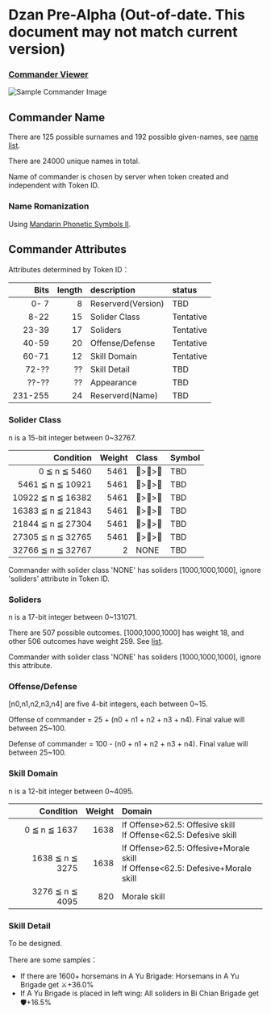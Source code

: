 # Dzan Pre-Alpha **(Out-of-date. This document may not match current version)**

### [Commander Viewer](https://ayukawayen.github.io/Dzan/commander.html) ###

![Sample Commander Image](https://images.plurk.com/1vTC0zBuHjRJlqfwdFWSH7.png)

## Commander Name ##

There are 125 possible surnames and 192 possible given-names, see [name list](https://github.com/Ayukawayen/Dzan/blob/Pre-Alpha/%E5%A7%93%E5%90%8D%E5%80%99%E9%81%B8%E7%94%A8%E5%AD%97%E6%B8%85%E5%96%AE.md).

There are 24000 unique names in total.

Name of commander is chosen by server when token created and independent with Token ID.

### Name Romanization ###

Using [Mandarin Phonetic Symbols II](https://en.wikipedia.org/wiki/Mandarin_Phonetic_Symbols_II).


## Commander Attributes ##

Attributes determined by Token ID：

| Bits  | length | description  | status |
| ----: | ---: | :----- | :--- |
|  0- 7 |  8 | Reserverd(Version) | TBD |
|  8-22 | 15 | Solider Class | Tentative |
| 23-39 | 17 | Soliders | Tentative |
| 40-59 | 20 | Offense/Defense | Tentative |
| 60-71 | 12 | Skill Domain | Tentative |
| 72-?? | ?? | Skill Detail | TBD |
| ??-?? | ?? | Appearance | TBD |
| 231-255 | 24 | Reserverd(Name) | TBD |

### Solider Class ###

n is a 15-bit integer between 0~32767.

| Condition           | Weight | Class | Symbol |
| ------------------: | ---: | :---- | :--- |
|     0 ≦ n ≦  5460 | 5461 | 🐴>🔱>🏹 | TBD |
|  5461 ≦ n ≦ 10921 | 5461 | 🐴>🏹>🔱 | TBD |
| 10922 ≦ n ≦ 16382 | 5461 | 🔱>🏹>🐴 | TBD |
| 16383 ≦ n ≦ 21843 | 5461 | 🔱>🐴>🏹 | TBD |
| 21844 ≦ n ≦ 27304 | 5461 | 🏹>🐴>🔱 | TBD |
| 27305 ≦ n ≦ 32765 | 5461 | 🏹>🔱>🐴 | TBD |
| 32766 ≦ n ≦ 32767 |    2 | NONE | TBD |

Commander with solider class 'NONE' has soliders [1000,1000,1000], ignore 'soliders' attribute in Token ID.

### Soliders ###

n is a 17-bit integer between 0~131071.

There are 507 possible outcomes. [1000,1000,1000] has weight 18, and other 506 outcomes have weight 259. See [list](https://github.com/Ayukawayen/Dzan/blob/Pre-Alpha/%E5%85%B5%E7%A8%AE%E9%85%8D%E7%BD%AE%E6%B8%85%E5%96%AE.md).

Commander with solider class 'NONE' has soliders [1000,1000,1000], ignore this attribute.


### Offense/Defense ###

[n0,n1,n2,n3,n4] are five 4-bit integers, each between 0~15.

Offense of commander = 25 + (n0 + n1 + n2 + n3 + n4). Final value will between 25~100.

Defense of commander = 100 - (n0 + n1 + n2 + n3 + n4). Final value will between 25~100.


### Skill Domain ###

n is a 12-bit integer between 0~4095.

| Condition          | Weight | Domain |
| -----------------: | ---: | :---- |
|     0 ≦ n ≦ 1637 | 1638 | If Offense>62.5: Offesive skill<br/>If Offense<62.5: Defesive skill |
|  1638 ≦ n ≦ 3275 | 1638 | If Offense>62.5: Offesive+Morale skill<br/>If Offense<62.5: Defesive+Morale skill |
|  3276 ≦ n ≦ 4095 |  820 | Morale skill |

### Skill Detail ###

To be designed.

There are some samples：

- If there are 1600+ horsemans in A Yu Brigade: Horsemans in A Yu Brigade get ⚔️+36.0%
- If A Yu Brigade is placed in left wing: All soliders in Bi Chian Brigade get 🛡️+16.5%
